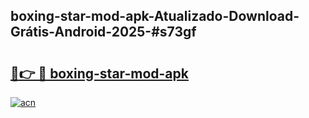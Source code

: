 ## boxing-star-mod-apk-Atualizado-Download-Grátis-Android-2025-#s73gf

# <h2><a href="https://ainizakaria.my?title=boxing-star-mod-apk&ref=20M">🔗👉 🔴 boxing-star-mod-apk</a></h2>

[![acn](https://github.com/user-attachments/assets/0f9c940e-d8b0-45ae-aac7-cd30a18b3e1c)](https://ainizakaria.my?title=boxing-star-mod-apk&ref=20M)

